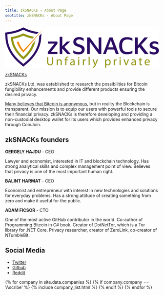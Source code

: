 ```yaml
---
title: zkSNACKs - About Page
seotitle: zkSNACKs - About Page
---
```


<img src="/images/zksnacks.png" alt="zkSNACKs" align="center">

<a title="zkSNACKs" href="https://zksnacks.com/" target="_blank">zkSNACKs</a>

zkSNACKs Ltd. was established to research the possibilities for Bitcoin fungibility
enhancements and provide different products ensuring the desired privacy.

[Many believes that Bitcoin is anonymous](https://bitcoin.org/en/protect-your-privacy),
but in reality the Blockchain is transparent.
Our mission is to equip our users with powerful tools to secure their financial
privacy. zkSNACKs is therefore developing and providing a non-custodial desktop
wallet for its users which provides enhanced privacy through CoinJoin.

## zkSNACKs founders


**GERGELY HAJDU** - CEO

Lawyer and economist, interested in IT and blockchain technology. Has
strong analytical skills and complex management point of view. Believes
that privacy is one of the most important human right.

**BALINT HARMAT** - CEO

Economist and entrepreneur with interest in new technologies and solutions for
everyday problems. Has a strong attitude of creating something from zero and
make it useful for the public.

**ADAM FICSOR** - CTO

One   of   the   most   active   GitHub   contributor   in   the   world.   Co-author   of
Programming Bitcoin in C# book. Creator of DotNetTor, which is a Tor library
for .NET Core. Privacy researcher, creator of ZeroLink, co-creator of NTumbleBit.


## Social Media
<ul>
<li><a href="https://twitter.com/wasabiwallet/">Twitter</a></li>
<li><a href="https://github.com/zkSNACKs/WalletWasabi/">Github</a></li>
<li><a href="https://www.reddit.com/r/WasabiWallet/">Reddit</a></li>
</ul>

{% for company in site.data.companies %}
{% if company.company == 'Ascribe' %}
{% include company_list.html %}
{% endif %}
{% endfor %}
